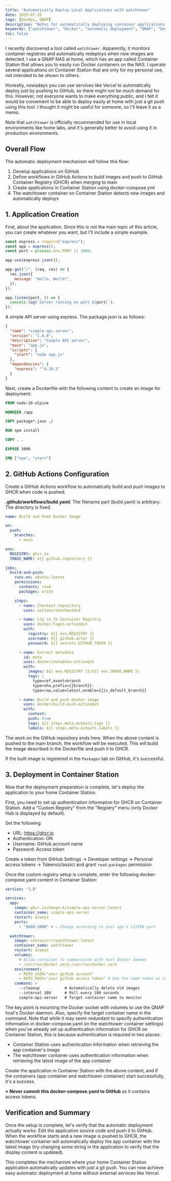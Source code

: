```yaml
---
title: "Automatically Deploy Local Applications with watchtower"
date: 2025-07-25
tags: [DevOps, QNAP]
description: "Notes for automatically deploying container applications on QNAP Container Station at home"
keywords: ["watchtower", "Docker", "automatic deployment", "QNAP", "DevOps"]
toc: false
---
```


I recently discovered a tool called `watchtower`. Apparently, it monitors container registries and automatically redeploys when new images are detected. I use a QNAP NAS at home, which has an app called Container Station that allows you to easily run Docker containers on the NAS. I operate several applications on Container Station that are only for my personal use, not intended to be shown to others.

Honestly, nowadays you can use services like Vercel to automatically deploy just by pushing to GitHub, so there might not be much demand for this. However, not everyone wants to make everything public, and I felt it would be convenient to be able to deploy easily at home with just a git push using this tool. I thought it might be useful for someone, so I'll leave it as a memo.

Note that `watchtower` is officially recommended for use in local environments like home labs, and it's generally better to avoid using it in production environments.

## Overall Flow

The automatic deployment mechanism will follow this flow:

1. Develop applications on GitHub
2. Define workflows in GitHub Actions to build images and push to GitHub Container Registry (GHCR) when merging to main
3. Create applications in Container Station using docker-compose.yml
4. The watchtower container on Container Station detects new images and automatically deploys

## 1. Application Creation

First, about the application. Since this is not the main topic of this article, you can create whatever you want, but I'll include a simple example.

```js
const express = require("express");
const app = express();
const port = process.env.PORT || 3000;

app.use(express.json());

app.get("/", (req, res) => {
  res.json({
    message: "Hello, World!",
  });
});

app.listen(port, () => {
  console.log(`Server running on port ${port}`);
});
```

A simple API server using express. The package.json is as follows:

```json
{
  "name": "simple-api-server",
  "version": "1.0.0",
  "description": "Simple API server",
  "main": "app.js",
  "scripts": {
    "start": "node app.js"
  },
  "dependencies": {
    "express": "^4.18.2"
  }
}
```

Next, create a Dockerfile with the following content to create an image for deployment:

```Dockerfile
FROM node:18-alpine

WORKDIR /app

COPY package*.json ./

RUN npm install

COPY . .

EXPOSE 3000

CMD ["npm", "start"]
```

## 2. GitHub Actions Configuration

Create a GitHub Actions workflow to automatically build and push images to GHCR when code is pushed.

**.github/workflows/build.yaml**: The filename part (build.yaml) is arbitrary. The directory is fixed.

```yaml
name: Build and Push Docker Image

on:
  push:
    branches:
      - main

env:
  REGISTRY: ghcr.io
  IMAGE_NAME: ${{ github.repository }}

jobs:
  build-and-push:
    runs-on: ubuntu-latest
    permissions:
      contents: read
      packages: write

    steps:
      - name: Checkout repository
        uses: actions/checkout@v4

      - name: Log in to Container Registry
        uses: docker/login-action@v3
        with:
          registry: ${{ env.REGISTRY }}
          username: ${{ github.actor }}
          password: ${{ secrets.GITHUB_TOKEN }}

      - name: Extract metadata
        id: meta
        uses: docker/metadata-action@v5
        with:
          images: ${{ env.REGISTRY }}/${{ env.IMAGE_NAME }}
          tags: |
            type=ref,event=branch
            type=sha,prefix={{branch}}-
            type=raw,value=latest,enable={{is_default_branch}}

      - name: Build and push Docker image
        uses: docker/build-push-action@v5
        with:
          context: .
          push: true
          tags: ${{ steps.meta.outputs.tags }}
          labels: ${{ steps.meta.outputs.labels }}
```

The work on the GitHub repository ends here. When the above content is pushed to the main branch, the workflow will be executed. This will build the image described in the Dockerfile and push it to GHCR.

If the built image is registered in the `Packages` tab on GitHub, it's successful.

## 3. Deployment in Container Station

Now that the deployment preparation is complete, let's deploy the application to your home Container Station.

First, you need to set up authentication information for GHCR on Container Station. Add a "Custom Registry" from the "Registry" menu (only Docker Hub is displayed by default).

Set the following:

- URL: https://ghcr.io
- Authentication: ON
- Username: GitHub account name
- Password: Access token

Create a token from GitHub Settings → Developer settings → Personal access tokens → Tokens(classic) and grant `read:packages` permission.

Once the custom registry setup is complete, enter the following docker-compose.yaml content in Container Station:

```yaml
version: "3.8"

services:
  app:
    image: ghcr.io/kengo-k/simple-api-server:latest
    container_name: simple-api-server
    restart: always
    ports:
      - "8888:3000" # ← Change according to your app's LISTEN port

  watchtower:
    image: containrrr/watchtower:latest
    container_name: watchtower
    restart: always
    volumes:
      # Allow container to communicate with host Docker daemon
      - /var/run/docker.sock:/var/run/docker.sock
    environment:
      - REPO_USER="your github account"
      - REPO_PASS="your github access token" # Use the same token as configured above
    command: >
      --cleanup           # Automatically delete old images
      --interval 180      # Poll every 180 seconds
      simple-api-server   # Target container name to monitor
```

The key point is mounting the Docker socket with volumes to use the QNAP host's Docker daemon. Also, specify the target container name in the command. Note that while it may seem redundant to specify authentication information in docker-compose.yaml (in the watchtower container settings) when you've already set up authentication information for GHCR on Container Station, this is because authentication is required in two places:

- Container Station uses authentication information when retrieving the app container's image
- The watchtower container uses authentication information when retrieving the latest image of the app container

Create the application in Container Station with the above content, and if the containers (app container and watchtower container) start successfully, it's a success.

※ **Never commit this docker-compose.yaml to GitHub** as it contains access tokens.

## Verification and Summary

Once the setup is complete, let's verify that the automatic deployment actually works. Edit the application source code and push it to GitHub. When the workflow starts and a new image is pushed to GHCR, the watchtower container will automatically deploy the app container with the latest image (try changing some string in the application to verify that the display content is updated).

This completes the mechanism where your home Container Station application automatically updates with just a git push. You can now achieve easy automatic deployment at home without external services like Vercel.
